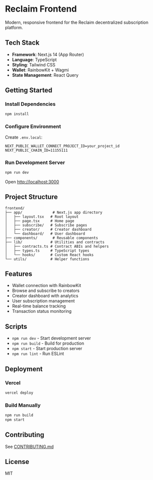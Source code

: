 # Reclaim Frontend

Modern, responsive frontend for the Reclaim decentralized subscription platform.

## Tech Stack

- **Framework**: Next.js 14 (App Router)
- **Language**: TypeScript
- **Styling**: Tailwind CSS
- **Wallet**: RainbowKit + Wagmi
- **State Management**: React Query

## Getting Started

### Install Dependencies

```bash
npm install
```

### Configure Environment

Create `.env.local`:

```env
NEXT_PUBLIC_WALLET_CONNECT_PROJECT_ID=your_project_id
NEXT_PUBLIC_CHAIN_ID=11155111
```

### Run Development Server

```bash
npm run dev
```

Open [http://localhost:3000](http://localhost:3000)

## Project Structure

```
frontend/
├── app/              # Next.js app directory
│   ├── layout.tsx   # Root layout
│   ├── page.tsx     # Home page
│   ├── subscribe/   # Subscribe pages
│   ├── creator/     # Creator dashboard
│   └── dashboard/   # User dashboard
├── components/       # Reusable components
├── lib/             # Utilities and contracts
│   ├── contracts.ts # Contract ABIs and helpers
│   ├── types.ts     # TypeScript types
│   └── hooks/       # Custom React hooks
└── utils/           # Helper functions
```

## Features

- Wallet connection with RainbowKit
- Browse and subscribe to creators
- Creator dashboard with analytics
- User subscription management
- Real-time balance tracking
- Transaction status monitoring

## Scripts

- `npm run dev` - Start development server
- `npm run build` - Build for production
- `npm start` - Start production server
- `npm run lint` - Run ESLint

## Deployment

### Vercel

```bash
vercel deploy
```

### Build Manually

```bash
npm run build
npm start
```

## Contributing

See [CONTRIBUTING.md](../CONTRIBUTING.md)

## License

MIT



